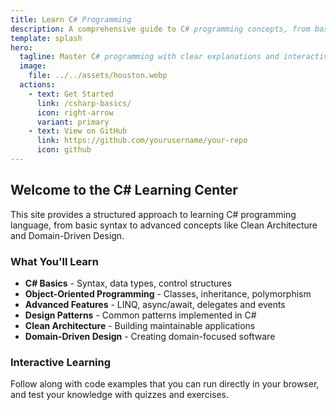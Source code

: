 ```yaml
---
title: Learn C# Programming
description: A comprehensive guide to C# programming concepts, from basics to advanced topics
template: splash
hero:
  tagline: Master C# programming with clear explanations and interactive examples
  image:
    file: ../../assets/houston.webp
  actions:
    - text: Get Started
      link: /csharp-basics/
      icon: right-arrow
      variant: primary
    - text: View on GitHub
      link: https://github.com/yourusername/your-repo
      icon: github
---
```


## Welcome to the C# Learning Center

This site provides a structured approach to learning C# programming language, from basic syntax to advanced concepts like Clean Architecture and Domain-Driven Design.

### What You'll Learn

- **C# Basics** - Syntax, data types, control structures
- **Object-Oriented Programming** - Classes, inheritance, polymorphism
- **Advanced Features** - LINQ, async/await, delegates and events
- **Design Patterns** - Common patterns implemented in C#
- **Clean Architecture** - Building maintainable applications
- **Domain-Driven Design** - Creating domain-focused software

### Interactive Learning

Follow along with code examples that you can run directly in your browser, and test your knowledge with quizzes and exercises. 